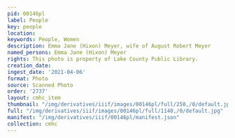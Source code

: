 ```yaml
---
pid: 00146pl
label: People
key: people
location: 
keywords: People, Women
description: Emma Jane (Hixon) Meyer, wife of August Robert Meyer
named_persons: Emma Jane (Hixon) Meyer
rights: This photo is property of Lake County Public Library.
creation_date: 
ingest_date: '2021-04-06'
format: Photo
source: Scanned Photo
order: '2737'
layout: cmhc_item
thumbnail: "/img/derivatives/iiif/images/00146pl/full/250,/0/default.jpg"
full: "/img/derivatives/iiif/images/00146pl/full/1140,/0/default.jpg"
manifest: "/img/derivatives/iiif/00146pl/manifest.json"
collection: cmhc
---
```

